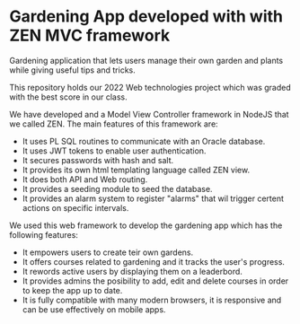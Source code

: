 # Gardening App developed with with ZEN MVC framework

Gardening application that lets users manage their own garden and plants while giving useful tips and tricks.

This repository holds our 2022 Web technologies project which was graded with the best score in our class.

We have developed and a Model View Controller framework in NodeJS that we called ZEN. The main features of this framework are:

* It uses PL SQL routines to communicate with an Oracle database.
* It uses JWT tokens to enable user authentication.
* It secures passwords with hash and salt.
* It provides its own html templating language called ZEN view.
* It does both API and Web routing.
* It provides a seeding module to seed the database.
* It provides an alarm system to register "alarms" that wil trigger certent actions on specific intervals.


We used this web framework to develop the gardening app which has the following features:

* It empowers users to create teir own gardens.
* It offers courses related to gardening and it tracks the user's progress.
* It rewords active users by displaying them on a leaderbord.
* It provides admins the posibility to add, edit and delete courses in order to keep the app up to date.
* It is fully compatible with many modern browsers, it is responsive and can be use effectively on mobile apps.



